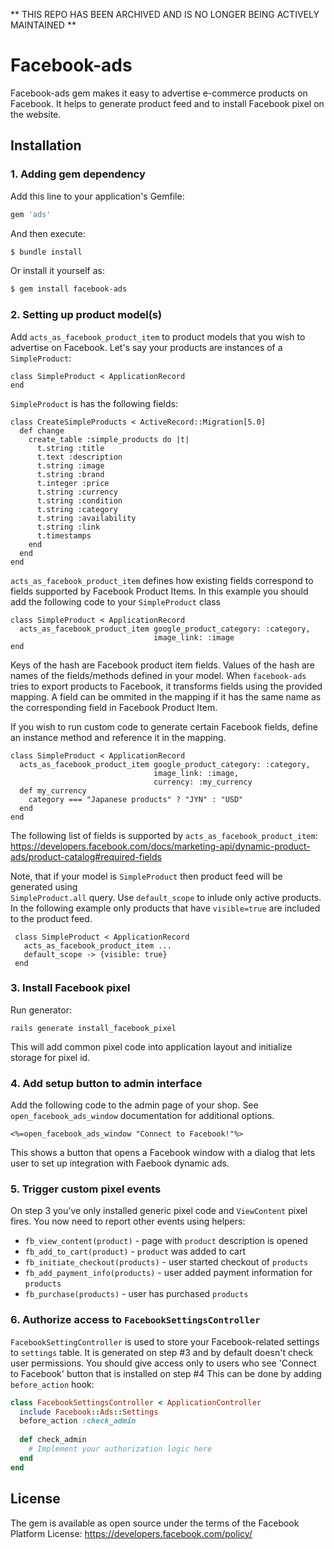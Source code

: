 ** THIS REPO HAS BEEN ARCHIVED AND IS NO LONGER BEING ACTIVELY MAINTAINED **

# Facebook-ads

Facebook-ads gem makes it easy to advertise e-commerce products on Facebook. 
It helps to generate product feed and to install Facebook pixel on the website.     

## Installation

### 1. Adding gem dependency
Add this line to your application's Gemfile:

```ruby
gem 'ads'
```

And then execute:
```bash
$ bundle install
```

Or install it yourself as:
```bash
$ gem install facebook-ads
```

### 2. Setting up product model(s)

Add `acts_as_facebook_product_item` to product models that you wish to advertise on Facebook.
Let's say your products are instances of a `SimpleProduct`:

```
class SimpleProduct < ApplicationRecord
end
```

`SimpleProduct` is has the following fields:
```
class CreateSimpleProducts < ActiveRecord::Migration[5.0]
  def change
    create_table :simple_products do |t|
      t.string :title
      t.text :description
      t.string :image
      t.string :brand
      t.integer :price
      t.string :currency
      t.string :condition
      t.string :category
      t.string :availability
      t.string :link
      t.timestamps
    end
  end
end
```

`acts_as_facebook_product_item` defines how existing fields correspond to fields supported by Facebook Product Items.
In this example you should add the following code to your `SimpleProduct` class
 ```
 class SimpleProduct < ApplicationRecord
   acts_as_facebook_product_item google_product_category: :category, 
                                 image_link: :image
 end
```
Keys of the hash are Facebook product item fields. Values of the hash are names of the fields/methods
 defined in your model. When `facebook-ads` tries to export products to Facebook, it 
 transforms fields using the provided mapping. A field can be ommited in the mapping if 
   it has the same name as the corresponding field in Facebook Product Item.  

If you wish to run custom code to generate certain Facebook fields, define an instance method
and reference it in the mapping.

 ```
 class SimpleProduct < ApplicationRecord
   acts_as_facebook_product_item google_product_category: :category, 
                                 image_link: :image,
                                 currency: :my_currency 
   def my_currency
     category === "Japanese products" ? "JYN" : "USD"
   end
 end
```

The following list of fields is supported by `acts_as_facebook_product_item`: https://developers.facebook.com/docs/marketing-api/dynamic-product-ads/product-catalog#required-fields
   
Note, that if your model is `SimpleProduct` then product feed will be generated using  
`SimpleProduct.all` query. Use `default_scope` to inlude only active products. In the following example 
only products that have `visible=true` are included to the product feed.   
 
 ```
  class SimpleProduct < ApplicationRecord
    acts_as_facebook_product_item ...
    default_scope -> {visible: true}
  end
 ```

### 3. Install Facebook pixel

Run generator:
```
rails generate install_facebook_pixel
```
This will add common pixel code into application layout and initialize storage for pixel id. 

### 4. Add setup button to admin interface
 
Add the following code to the admin page of your shop. See `open_facebook_ads_window` documentation for additional options. 
```
<%=open_facebook_ads_window "Connect to Facebook!"%>
```
This shows a button that opens a Facebook window with a dialog that lets user to set up integration with Faebook dynamic ads. 
 
### 5. Trigger custom pixel events

On step 3 you've only installed generic pixel code and `ViewContent` pixel fires. 
 You now need to report other events using helpers:
 
- `fb_view_content(product)` - page with `product` description is opened 
- `fb_add_to_cart(product)` - `product` was added to cart 
- `fb_initiate_checkout(products)` - user started checkout of `products` 
- `fb_add_payment_info(products)` - user added payment information for `products`
- `fb_purchase(products)` - user has purchased `products`

### 6. Authorize access to `FacebookSettingsController`
`FacebookSettingController` is used to store your Facebook-related settings to `settings` table.
It is generated on step #3 and by default doesn't check user permissions. 
You should give access only to users who see 'Connect to Facebook' button that is installed on step #4
This can be done by adding `before_action` hook:

```Ruby
class FacebookSettingsController < ApplicationController
  include Facebook::Ads::Settings
  before_action :check_admin
  
  def check_admin
    # Implement your authorization logic here 
  end
end
```

## License
The gem is available as open source under the terms of the Facebook Platform License: https://developers.facebook.com/policy/
